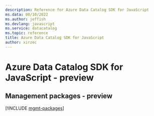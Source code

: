 ```yaml
---
description: Reference for Azure Data Catalog SDK for JavaScript
ms.data: 08/10/2022
ms.author: jeffish
ms.devlang: javascript
ms.service: datacatalog
ms.topic: reference
title: Azure Data Catalog SDK for JavaScript
author: xirzec
---
```

# Azure Data Catalog SDK for JavaScript - preview

## Management packages - preview
[!INCLUDE [mgmt-packages](data-catalog-mgmt-index.md)]

